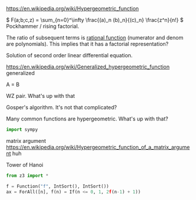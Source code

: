 
<https://en.wikipedia.org/wiki/Hypergeometric_function>

$ F(a;b;c,z) = \sum_{n=0}^\infty \frac{(a)_n (b)_n}{(c)_n} \frac{z^n}{n!} $
Pockhammer / rising factorial.

The ratio of subsequent terms is [rational function](https://en.wikipedia.org/wiki/Rational_function) (numerator and denom are polynomials). This implies that it has a factorial representation?

Solution of second order linear differential equation.

<https://en.wikipedia.org/wiki/Generalized_hypergeometric_function> generalized

A = B

WZ pair. What's up with that

Gosper's algorithm. It's not that complicated?

Many common functions are hypergeometric. What's up with that?

```python
import sympy
```

matrix argument <https://en.wikipedia.org/wiki/Hypergeometric_function_of_a_matrix_argument> huh

Tower of Hanoi

```python
from z3 import *

f = Function("f", IntSort(), IntSort())
ax = ForAll([n], f(n) = If(n <= 0, 1, 2f(n-1) + 1))

```
